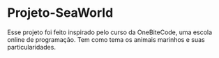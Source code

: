 # Projeto-SeaWorld
Esse projeto foi feito inspirado pelo curso da OneBiteCode, uma escola online de programação.
Tem como tema os animais marinhos e suas particularidades.
